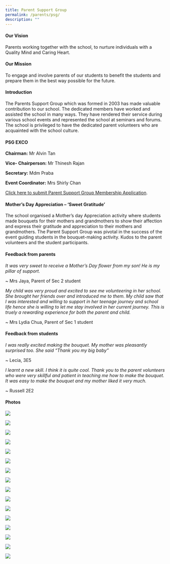 ```yaml
---
title: Parent Support Group
permalink: /parents/psg/
description: ""
---
```

#### Our Vision

Parents working together with the school, to nurture individuals with a Quality Mind and Caring Heart.

#### Our Mission

To engage and involve parents of our students to benefit the students and prepare them in the best way possible for the future.

#### Introduction

The Parents Support Group which was formed in 2003 has made valuable contribution to our school. The dedicated members have worked and assisted the school in many ways. They have rendered their service during various school events and represented the school at seminars and forums. The school is privileged to have the dedicated parent volunteers who are acquainted with the school culture.

#### PSG EXCO

**Chairman:** Mr Alvin Tan 

**Vice- Chairperson:** Mr Thinesh Rajan 

**Secretary:** Mdm Praba

**Event Coordinator:** Mrs Shirly Chan


[Click here to submit Parent Support Group Membership Application](https://form.gov.sg/#!/602e2819cdb38800116d0ecd).

#### Mother’s Day Appreciation – ‘Sweet Gratitude’

The school organised a Mother’s day Appreciation activity where students made bouquets for their mothers and grandmothers to show their affection and express their gratitude and appreciation to their mothers and grandmothers. The Parent Support Group was pivotal in the success of the event guiding students in the bouquet-making activity. Kudos to the parent volunteers and the student participants. 

#### Feedback from parents

*It was very sweet to receive a Mother’s Day flower from my son! He is my pillar of support.*

~ Mrs Jaya,  Parent of Sec 2 student 

*My child was very proud and excited to see me volunteering in her school. She brought her friends over and introduced me to them. My child saw that I was interested and willing to support in her teenage journey and school life hence she is willing to let me stay involved in her current journey. This is truely a rewarding experience for both the parent and child.*

~ Mrs Lydia Chua, Parent of Sec 1 student

#### Feedback from students

*I was really excited making the bouquet.  My mother was pleasantly surprised too. She said “Thank you my big baby”*

~ Lecia, 3E5

*I learnt a new skill. I think it is quite cool. Thank you to the parent volunteers who were very skillful and patient in teaching me how to make the bouquet. It was easy to make the bouquet and my mother liked it very much.*

~ Russell 2E2

#### Photos

![](/images/Parents/PSG/Slide3.jpeg)

![](/images/Parents/PSG/Slide1.jpeg)

![](/images/Parents/PSG/Slide2.jpeg)

![](/images/Parents/PSG/PSG.jpeg)

![](/images/Parents/PSG/Students%20engrossed%20in%20making%20boquets%20for%20their%20mothers.jpeg)

![](/images/Parents/PSG/Students%20hard%20at%20work.jpeg)

![](/images/Parents/PSG/Students%20picked%20up%20a%20new%20skill.jpeg)

![](/images/Parents/PSG/A%20big%20thank%20you%20to%20the%20parent%20volunteers.jpeg)

![](/images/Parents/PSG/All%20ready%20for%20their%20beautiful%20mothers.jpeg)

![](/images/Parents/PSG/Event%20was%20well-received%20by%20students%20.jpeg)

![](/images/Parents/PSG/Final%20touch%20up%20on%20the%20bouquet.jpeg)

![](/images/Parents/PSG/Flowers%20ready%20to%20brighten%20up%20a%20mother_s%20day.jpeg)

![](/images/Parents/PSG/Mother_s%20Day%20Sweet%20Gratitude.jpeg)

![](/images/Parents/PSG/Overwhelming%20crowd%20kept%20parent%20volunteers%20very%20busy.jpeg)

![](/images/Parents/PSG/PSG%20members%20gearing%20up%20for%20the%20event.jpeg)

![](/images/Parents/PSG/PSG%20members%20prepared%20to%20guide%20students.jpeg)
